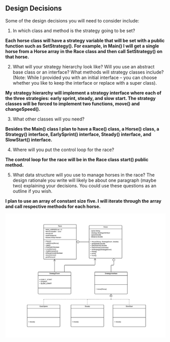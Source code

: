 Design Decisions
----------------
Some of the design decisions you will need to consider include:

1. In which class and method is the strategy going to be set?

**Each horse class will have a strategy variable that will be set with a public function such as SetStrategy(). For example, in Main() I will get a single horse from a Horse array in the Race class and then call SetStrategy() on that horse.**

2. What will your strategy hierarchy look like? Will you use an abstract base class or an interface? What methods will strategy classes include? (Note: While I provided you with an initial interface – you can choose whether you like to keep the interface or replace with a super class).

**My strategy hierarchy will implement a strategy interface where each of the three strategies: early sprint, steady, and slow start. The strategy classes will be forced to implement two functions, move() and changeSpeed().**

3. What other classes will you need?

**Besides the Main() class I plan to have a Race() class, a Horse() class, a Strategy() interface, EarlySprint() interface, Steady() interface, and SlowStart() interface.**

4. Where will you put the control loop for the race?

**The control loop for the race will be in the Race class start() public method.**

5. What data structure will you use to manage horses in the race? The design rationale you write will likely be about one paragraph (maybe two) explaining your decisions. You could use these questions as an outline if you wish.

**I plan to use an array of constant size five. I will iterate through the array and call respective methods for each horse.**

![**UML Diagram**](https://github.com/donaldvluc/SoftwareEngineering2018/blob/master/src/edu/nd/se2018/homework/hwk2/HW02_UML_PNG.png)
